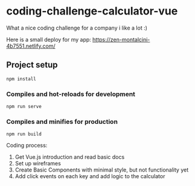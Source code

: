 # coding-challenge-calculator-vue

What a nice coding challenge for a company i like a lot :)

Here is a small deploy for my app:
https://zen-montalcini-4b7551.netlify.com/

## Project setup
```
npm install
```

### Compiles and hot-reloads for development
```
npm run serve
```

### Compiles and minifies for production
```
npm run build
```

Coding process:

1. Get Vue.js introduction and read basic docs 
2. Set up wireframes
3. Create Basic Components with minimal style, but not functionality yet
4. Add click events on each key and add logic to the calculator



